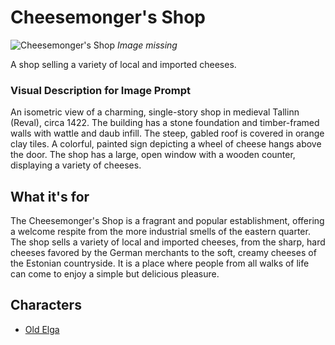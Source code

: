 # Cheesemonger's Shop

![Cheesemonger's Shop](../../assets/buildings/cheesemonger.png)
*Image missing*

A shop selling a variety of local and imported cheeses.

### Visual Description for Image Prompt

An isometric view of a charming, single-story shop in medieval Tallinn (Reval), circa 1422. The building has a stone foundation and timber-framed walls with wattle and daub infill. The steep, gabled roof is covered in orange clay tiles. A colorful, painted sign depicting a wheel of cheese hangs above the door. The shop has a large, open window with a wooden counter, displaying a variety of cheeses.

## What it's for

The Cheesemonger's Shop is a fragrant and popular establishment, offering a welcome respite from the more industrial smells of the eastern quarter. The shop sells a variety of local and imported cheeses, from the sharp, hard cheeses favored by the German merchants to the soft, creamy cheeses of the Estonian countryside. It is a place where people from all walks of life can come to enjoy a simple but delicious pleasure.

## Characters

- [Old Elga](../../characters/workers_quarter/elga/elga.md)
